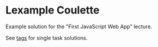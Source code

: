 # Lexample Coulette

Example solution for the "First JavaScript Web App" lecture.

See [tags](https://github.com/coding-bootcamps-eu/lexample-coulette/tags) for single task solutions.
